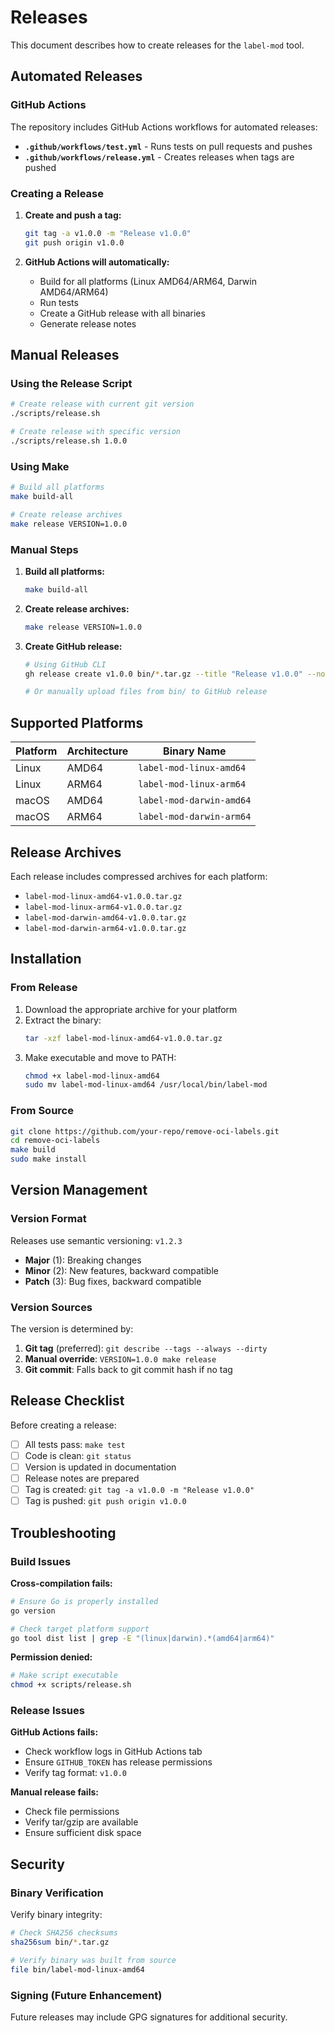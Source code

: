 # Releases

This document describes how to create releases for the `label-mod` tool.

## Automated Releases

### GitHub Actions

The repository includes GitHub Actions workflows for automated releases:

- **`.github/workflows/test.yml`** - Runs tests on pull requests and pushes
- **`.github/workflows/release.yml`** - Creates releases when tags are pushed

### Creating a Release

1. **Create and push a tag:**
   ```bash
   git tag -a v1.0.0 -m "Release v1.0.0"
   git push origin v1.0.0
   ```

2. **GitHub Actions will automatically:**
   - Build for all platforms (Linux AMD64/ARM64, Darwin AMD64/ARM64)
   - Run tests
   - Create a GitHub release with all binaries
   - Generate release notes

## Manual Releases

### Using the Release Script

```bash
# Create release with current git version
./scripts/release.sh

# Create release with specific version
./scripts/release.sh 1.0.0
```

### Using Make

```bash
# Build all platforms
make build-all

# Create release archives
make release VERSION=1.0.0
```

### Manual Steps

1. **Build all platforms:**
   ```bash
   make build-all
   ```

2. **Create release archives:**
   ```bash
   make release VERSION=1.0.0
   ```

3. **Create GitHub release:**
   ```bash
   # Using GitHub CLI
   gh release create v1.0.0 bin/*.tar.gz --title "Release v1.0.0" --notes "Release v1.0.0"
   
   # Or manually upload files from bin/ to GitHub release
   ```

## Supported Platforms

| Platform | Architecture | Binary Name |
|----------|-------------|-------------|
| Linux | AMD64 | `label-mod-linux-amd64` |
| Linux | ARM64 | `label-mod-linux-arm64` |
| macOS | AMD64 | `label-mod-darwin-amd64` |
| macOS | ARM64 | `label-mod-darwin-arm64` |

## Release Archives

Each release includes compressed archives for each platform:

- `label-mod-linux-amd64-v1.0.0.tar.gz`
- `label-mod-linux-arm64-v1.0.0.tar.gz`
- `label-mod-darwin-amd64-v1.0.0.tar.gz`
- `label-mod-darwin-arm64-v1.0.0.tar.gz`

## Installation

### From Release

1. Download the appropriate archive for your platform
2. Extract the binary:
   ```bash
   tar -xzf label-mod-linux-amd64-v1.0.0.tar.gz
   ```
3. Make executable and move to PATH:
   ```bash
   chmod +x label-mod-linux-amd64
   sudo mv label-mod-linux-amd64 /usr/local/bin/label-mod
   ```

### From Source

```bash
git clone https://github.com/your-repo/remove-oci-labels.git
cd remove-oci-labels
make build
sudo make install
```

## Version Management

### Version Format

Releases use semantic versioning: `v1.2.3`

- **Major** (1): Breaking changes
- **Minor** (2): New features, backward compatible
- **Patch** (3): Bug fixes, backward compatible

### Version Sources

The version is determined by:

1. **Git tag** (preferred): `git describe --tags --always --dirty`
2. **Manual override**: `VERSION=1.0.0 make release`
3. **Git commit**: Falls back to git commit hash if no tag

## Release Checklist

Before creating a release:

- [ ] All tests pass: `make test`
- [ ] Code is clean: `git status`
- [ ] Version is updated in documentation
- [ ] Release notes are prepared
- [ ] Tag is created: `git tag -a v1.0.0 -m "Release v1.0.0"`
- [ ] Tag is pushed: `git push origin v1.0.0`

## Troubleshooting

### Build Issues

**Cross-compilation fails:**
```bash
# Ensure Go is properly installed
go version

# Check target platform support
go tool dist list | grep -E "(linux|darwin).*(amd64|arm64)"
```

**Permission denied:**
```bash
# Make script executable
chmod +x scripts/release.sh
```

### Release Issues

**GitHub Actions fails:**
- Check workflow logs in GitHub Actions tab
- Ensure `GITHUB_TOKEN` has release permissions
- Verify tag format: `v1.0.0`

**Manual release fails:**
- Check file permissions
- Verify tar/gzip are available
- Ensure sufficient disk space

## Security

### Binary Verification

Verify binary integrity:

```bash
# Check SHA256 checksums
sha256sum bin/*.tar.gz

# Verify binary was built from source
file bin/label-mod-linux-amd64
```

### Signing (Future Enhancement)

Future releases may include GPG signatures for additional security. 
